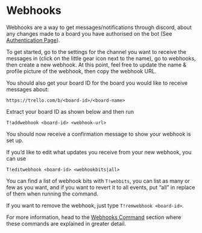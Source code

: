 # Webhooks

Webhooks are a way to get messages/notifications through discord, about any changes made to a board you have authorised on the bot (See [Authentication Page](/guide/auth/)). 

To get started, go to the settings for the channel you want to receive the messages in (click on the little gear icon next to the name), go to webhooks, then create a new webhook. 
At this point, feel free to update the name & profile picture of the webhook, then copy the webhook URL. 

You should also get your board ID for the board you would like to receive messages about: 

`https://trello.com/b/<board-id>/<board-name>`

Extract your board ID as shown below and then run 

`T!addwebhook <board-id> <webhook-url>`

You should now receive a confirmation message to show your webhook is set up. 

If you’d like to edit what updates you receive from your new webhook, you can use 

`T!editwebhook <board-id> <webhookbits|all>`

You can find a list of webhook bits with `T!webbits`, you can list as many or few as you want, and if you want to revert it to all events, put “all” in replace of them when running the command.

If you want to remove the webhook, just type `T!remwebhook <board-id>`.


For more information, head to the [Webhooks Command](/commands/webhooks/) section where these commands are explained in greater detail.
